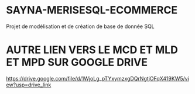 # SAYNA-MERISESQL-ECOMMERCE

Projet de modélisation et de création de base de donnée SQL

# AUTRE LIEN VERS LE MCD ET MLD ET MPD SUR GOOGLE DRIVE

https://drive.google.com/file/d/1WjoLg_pTYxymzxgDQrNgtjOFqX419KW5/view?usp=drive_link
